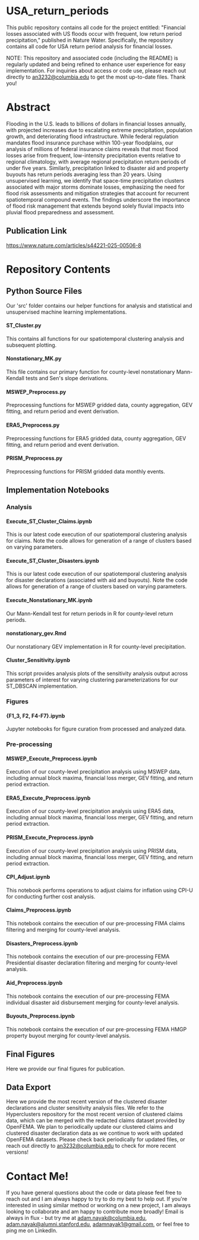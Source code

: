 # USA_return_periods
This public repository contains all code for the project entitled: "Financial losses associated with US floods occur with frequent, low return period precipitation," published in Nature Water. Specifically, the repository contains all code for USA return period analysis for financial losses.

NOTE: This repository and associated code (including the README) is regularly updated and being refined to enhance user experience for easy implementation. For inquiries about access or code use, please reach out directly to an3232@columbia.edu to get the most up-to-date files. Thank you!

# Abstract
Flooding in the U.S. leads to billions of dollars in financial losses annually, with projected increases due to escalating extreme precipitation, population growth, and deteriorating flood infrastructure. While federal regulation mandates flood insurance purchase within 100-year floodplains, our analysis of millions of federal insurance claims reveals that most flood losses arise from frequent, low-intensity precipitation events relative to regional climatology, with average regional precipitation return periods of under five years. Similarly, precipitation linked to disaster aid and property buyouts has return periods averaging less than 20 years. Using unsupervised learning, we identify that space-time precipitation clusters associated with major storms dominate losses, emphasizing the need for flood risk assessments and mitigation strategies that account for recurrent spatiotemporal compound events. The findings underscore the importance of flood risk management that extends beyond solely fluvial impacts into pluvial flood preparedness and assessment.

## Publication Link
https://www.nature.com/articles/s44221-025-00506-8

# Repository Contents

## Python Source Files
Our 'src' folder contains our helper functions for analysis and statistical and unsupervised machine learning implementations.

#### ST_Cluster.py
This contains all functions for our spatiotemporal clustering analysis and subsequent plotting.

#### Nonstationary_MK.py
This file contains our primary function for county-level nonstationary Mann-Kendall tests and Sen's slope derivations.

#### MSWEP_Preprocess.py
Preprocessing functions for MSWEP gridded data, county aggregation, GEV fitting, and return period and event derivation.

#### ERA5_Preprocess.py
Preprocessing functions for ERA5 gridded data, county aggregation, GEV fitting, and return period and event derivation.

#### PRISM_Preprocess.py
Preprocessing functions for PRISM gridded data monthly events.

## Implementation Notebooks

### Analysis

#### Execute_ST_Cluster_Claims.ipynb
This is our latest code execution of our spatiotemporal clustering analysis for claims. Note the code allows for generation of a range of clusters based on varying parameters. 

#### Execute_ST_Cluster_Disasters.ipynb
This is our latest code execution of our spatiotemporal clustering analysis for disaster declarations (associated with aid and buyouts). Note the code allows for generation of a range of clusters based on varying parameters. 

#### Execute_Nonstationary_MK.ipynb
Our Mann-Kendall test for return periods in R for county-level return periods. 

#### nonstationary_gev.Rmd
Our nonstationary GEV implementation in R for county-level precipitation.

#### Cluster_Sensitivity.ipynb
This script provides analysis plots of the sensitivity analysis output across parameters of interest for varying clustering parameterizations for our ST_DBSCAN implementation.

### Figures

#### {F1_3, F2, F4-F7}.ipynb
Jupyter notebooks for figure curation from processed and analyzed data.

### Pre-processing

#### MSWEP_Execute_Preprocess.ipynb
Execution of our county-level precipitation analysis using MSWEP data, including annual block maxima, financial loss merger, GEV fitting, and return period extraction.

#### ERA5_Execute_Preprocess.ipynb
Execution of our county-level precipitation analysis using ERA5 data, including annual block maxima, financial loss merger, GEV fitting, and return period extraction.

#### PRISM_Execute_Preprocess.ipynb
Execution of our county-level precipitation analysis using PRISM data, including annual block maxima, financial loss merger, GEV fitting, and return period extraction.

#### CPI_Adjust.ipynb
This notebook performs operations to adjust claims for inflation using CPI-U for conducting further cost analysis.

#### Claims_Preprocess.ipynb
This notebook contains the execution of our pre-processing FIMA claims filtering and merging for county-level analysis.

#### Disasters_Preprocess.ipynb
This notebook contains the execution of our pre-processing FEMA Presidential disaster declaration filtering and merging for county-level analysis.

#### Aid_Preprocess.ipynb
This notebook contains the execution of our pre-processing FEMA individual disaster aid disbursement merging for county-level analysis.

#### Buyouts_Preprocess.ipynb
This notebook contains the execution of our pre-processing FEMA HMGP property buyout merging for county-level analysis.


## Final Figures
Here we provide our final figures for publication.

## Data Export
Here we provide the most recent version of the clustered disaster declarations and cluster sensitivity analysis files. We refer to the Hyperclusters repository for the most recent version of clustered claims data, which can be merged with the redacted claims dataset provided by OpenFEMA. We plan to periodically update our clustered claims and clustered disaster declaration data as we continue to work with updated OpenFEMA datasets. Please check back periodically for updated files, or reach out directly to an3232@columbia.edu to check for more recent versions!

# Contact Me!
If you have general questions about the code or data please feel free to reach out and I am always happy to try to do my best to help out. If you're interested in using similar method or working on a new project, I am always looking to collaborate and am happy to contribute more broadly! Email is always in flux - but try me at adam.nayak@columbia.edu, adam.nayak@alumni.stanford.edu, adamnayak1@gmail.com, or feel free to ping me on LinkedIn.
